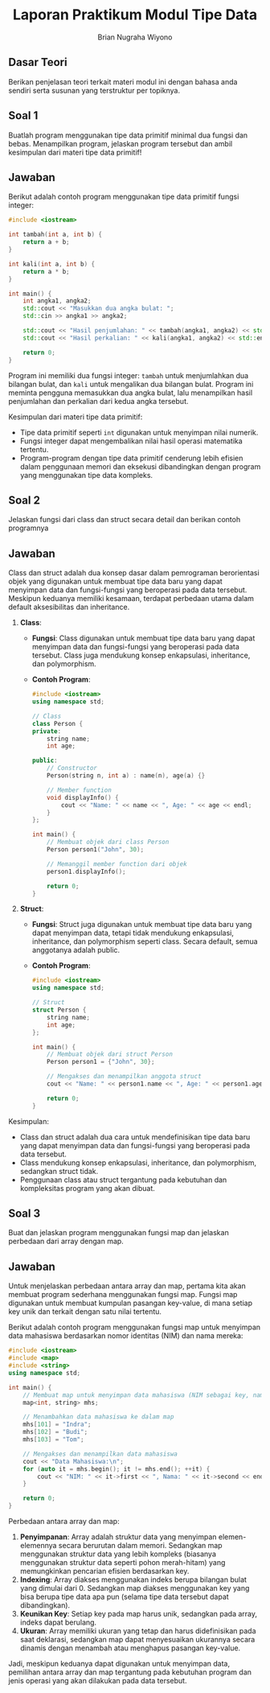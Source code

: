 # <h1 align="center">Laporan Praktikum Modul Tipe Data</h1>
<p align="center">Brian Nugraha Wiyono</p>

## Dasar Teori

Berikan penjelasan teori terkait materi modul ini dengan bahasa anda sendiri serta susunan yang terstruktur per topiknya.

## Soal 1
Buatlah program menggunakan tipe data primitif minimal dua fungsi dan bebas.
Menampilkan program, jelaskan program tersebut dan ambil kesimpulan dari
materi tipe data primitif!

## Jawaban
Berikut adalah contoh program menggunakan tipe data primitif fungsi integer:

```cpp
#include <iostream>

int tambah(int a, int b) {
    return a + b;
}

int kali(int a, int b) {
    return a * b;
}

int main() {
    int angka1, angka2;
    std::cout << "Masukkan dua angka bulat: ";
    std::cin >> angka1 >> angka2;

    std::cout << "Hasil penjumlahan: " << tambah(angka1, angka2) << std::endl;
    std::cout << "Hasil perkalian: " << kali(angka1, angka2) << std::endl;

    return 0;
}
```

Program ini memiliki dua fungsi integer: `tambah` untuk menjumlahkan dua bilangan bulat, dan `kali` untuk mengalikan dua bilangan bulat. Program ini meminta pengguna memasukkan dua angka bulat, lalu menampilkan hasil penjumlahan dan perkalian dari kedua angka tersebut.

Kesimpulan dari materi tipe data primitif:
- Tipe data primitif seperti `int` digunakan untuk menyimpan nilai numerik.
- Fungsi integer dapat mengembalikan nilai hasil operasi matematika tertentu.
- Program-program dengan tipe data primitif cenderung lebih efisien dalam penggunaan memori dan eksekusi dibandingkan dengan program yang menggunakan tipe data kompleks.

## Soal 2
Jelaskan fungsi dari class dan struct secara detail dan berikan contoh programnya

## Jawaban
Class dan struct adalah dua konsep dasar dalam pemrograman berorientasi objek yang digunakan untuk membuat tipe data baru yang dapat menyimpan data dan fungsi-fungsi yang beroperasi pada data tersebut. Meskipun keduanya memiliki kesamaan, terdapat perbedaan utama dalam default aksesibilitas dan inheritance.

1. **Class**:
   - **Fungsi**: Class digunakan untuk membuat tipe data baru yang dapat menyimpan data dan fungsi-fungsi yang beroperasi pada data tersebut. Class juga mendukung konsep enkapsulasi, inheritance, dan polymorphism.
   - **Contoh Program**:

     ```cpp
     #include <iostream>
     using namespace std;

     // Class
     class Person {
     private:
         string name;
         int age;

     public:
         // Constructor
         Person(string n, int a) : name(n), age(a) {}

         // Member function
         void displayInfo() {
             cout << "Name: " << name << ", Age: " << age << endl;
         }
     };

     int main() {
         // Membuat objek dari class Person
         Person person1("John", 30);

         // Memanggil member function dari objek
         person1.displayInfo();

         return 0;
     }
     ```

2. **Struct**:
   - **Fungsi**: Struct juga digunakan untuk membuat tipe data baru yang dapat menyimpan data, tetapi tidak mendukung enkapsulasi, inheritance, dan polymorphism seperti class. Secara default, semua anggotanya adalah public.
   - **Contoh Program**:

     ```cpp
     #include <iostream>
     using namespace std;

     // Struct
     struct Person {
         string name;
         int age;
     };

     int main() {
         // Membuat objek dari struct Person
         Person person1 = {"John", 30};

         // Mengakses dan menampilkan anggota struct
         cout << "Name: " << person1.name << ", Age: " << person1.age << endl;

         return 0;
     }
     ```

Kesimpulan:
- Class dan struct adalah dua cara untuk mendefinisikan tipe data baru yang dapat menyimpan data dan fungsi-fungsi yang beroperasi pada data tersebut.
- Class mendukung konsep enkapsulasi, inheritance, dan polymorphism, sedangkan struct tidak.
- Penggunaan class atau struct tergantung pada kebutuhan dan kompleksitas program yang akan dibuat.

## Soal 3
Buat dan jelaskan program menggunakan fungsi map dan jelaskan perbedaan dari
array dengan map.

## Jawaban
Untuk menjelaskan perbedaan antara array dan map, pertama kita akan membuat program sederhana menggunakan fungsi map. Fungsi map digunakan untuk membuat kumpulan pasangan key-value, di mana setiap key unik dan terkait dengan satu nilai tertentu. 

Berikut adalah contoh program menggunakan fungsi map untuk menyimpan data mahasiswa berdasarkan nomor identitas (NIM) dan nama mereka:

```cpp
#include <iostream>
#include <map>
#include <string>
using namespace std;

int main() {
    // Membuat map untuk menyimpan data mahasiswa (NIM sebagai key, nama sebagai value)
    map<int, string> mhs;

    // Menambahkan data mahasiswa ke dalam map
    mhs[101] = "Indra";
    mhs[102] = "Budi";
    mhs[103] = "Tom";

    // Mengakses dan menampilkan data mahasiswa
    cout << "Data Mahasiswa:\n";
    for (auto it = mhs.begin(); it != mhs.end(); ++it) {
        cout << "NIM: " << it->first << ", Nama: " << it->second << endl;
    }

    return 0;
}
```

Perbedaan antara array dan map:
1. **Penyimpanan**: Array adalah struktur data yang menyimpan elemen-elemennya secara berurutan dalam memori. Sedangkan map menggunakan struktur data yang lebih kompleks (biasanya menggunakan struktur data seperti pohon merah-hitam) yang memungkinkan pencarian efisien berdasarkan key.
2. **Indexing**: Array diakses menggunakan indeks berupa bilangan bulat yang dimulai dari 0. Sedangkan map diakses menggunakan key yang bisa berupa tipe data apa pun (selama tipe data tersebut dapat dibandingkan).
3. **Keunikan Key**: Setiap key pada map harus unik, sedangkan pada array, indeks dapat berulang.
4. **Ukuran**: Array memiliki ukuran yang tetap dan harus didefinisikan pada saat deklarasi, sedangkan map dapat menyesuaikan ukurannya secara dinamis dengan menambah atau menghapus pasangan key-value.

Jadi, meskipun keduanya dapat digunakan untuk menyimpan data, pemilihan antara array dan map tergantung pada kebutuhan program dan jenis operasi yang akan dilakukan pada data tersebut.
